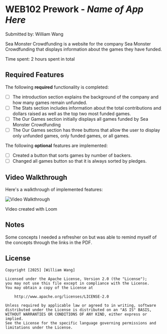 # WEB102 Prework - _Name of App Here_

Submitted by: William Wang

Sea Monster Crowdfunding is a website for the company Sea Monster Crowdfunding that displays information about the games they have funded.

Time spent: 2 hours spent in total

## Required Features

The following **required** functionality is completed:

- [ ] The introduction section explains the background of the company and how many games remain unfunded.
- [ ] The Stats section includes information about the total contributions and dollars raised as well as the top two most funded games.
- [ ] The Our Games section initially displays all games funded by Sea Monster Crowdfunding
- [ ] The Our Games section has three buttons that allow the user to display only unfunded games, only funded games, or all games.

The following **optional** features are implemented:

- [ ] Created a button that sorts games by number of backers.
- [ ] Changed all games button so that it is always sorted by pledges.

## Video Walkthrough

Here's a walkthrough of implemented features:

<img src='https://www.loom.com/share/594f62415ac3465d92d5186b39ac9e3c?sid=0b5cfe63-6aa3-454f-9e67-b711657b0ae7' title='Video Walkthrough' width='' alt='Video Walkthrough' />

<!-- Replace this with whatever GIF tool you used! -->

Video created with Loom

<!-- Recommended tools:
[Kap](https://getkap.co/) for macOS
[ScreenToGif](https://www.screentogif.com/) for Windows
[peek](https://github.com/phw/peek) for Linux. -->

## Notes

Some concepts I needed a refresher on but was able to remind myself of the concepts through the links in the PDF.

## License

    Copyright [2025] [William Wang]

    Licensed under the Apache License, Version 2.0 (the "License");
    you may not use this file except in compliance with the License.
    You may obtain a copy of the License at

        http://www.apache.org/licenses/LICENSE-2.0

    Unless required by applicable law or agreed to in writing, software
    distributed under the License is distributed on an "AS IS" BASIS,
    WITHOUT WARRANTIES OR CONDITIONS OF ANY KIND, either express or implied.
    See the License for the specific language governing permissions and
    limitations under the License.
